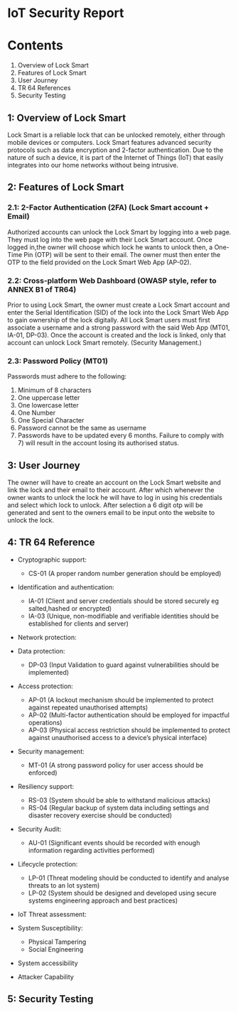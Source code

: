 # IoT Security Report
# Contents
1. Overview of Lock Smart
2. Features of Lock Smart
3. User Journey
4. TR 64 References
5. Security Testing
## 1: Overview of Lock Smart
Lock Smart is a reliable lock that can be unlocked remotely, either through mobile devices or computers. Lock Smart features advanced security protocols such as data encryption and 2-factor authentication. Due to the nature of such a device, it is part of the Internet of Things (IoT) that easily integrates into our home networks without being intrusive.
## 2: Features of Lock Smart
### 2.1: 2-Factor Authentication (2FA) (Lock Smart account + Email)
Authorized accounts can unlock the Lock Smart by logging into a web page. They must log into the web page with their Lock Smart account. Once logged in,the owner will choose which lock he wants to unlock then, a One-Time Pin (OTP) will be sent to their email. The owner must then enter the OTP to the field provided on the Lock Smart Web App (AP-02).

### 2.2: Cross-platform Web Dashboard (OWASP style, refer to ANNEX B1 of TR64)
Prior to using Lock Smart, the owner must create a Lock Smart account and enter the Serial Identification (SID) of the lock into the Lock Smart Web App to gain ownership of the lock digitally. 
All Lock Smart users must first associate a username and a strong password with the said Web App (MT01, IA-01, DP-03). Once the account is created and the lock is linked, only that account can unlock Lock Smart remotely. (Security Management.)



### 2.3: Password Policy (MT01)

Passwords must adhere to the following:
1)	Minimum of 8 characters
2)	One uppercase letter
3)	One lowercase letter
4)	One Number
5)	One Special Character
6)	Password cannot be the same as username
7)	Passwords have to be updated every 6 months. 
Failure to comply with 7) will result in the account losing its authorised status.
## 3: User Journey
The owner will have to create an account on the Lock Smart website and link the lock and their email to their account. After which whenever the owner wants to unlock the lock he will have to log in using his credentials and select which lock to unlock. After selection a 6 digit otp will be generated and sent to the owners email to be input onto the website to unlock the lock.


## 4: TR 64 Reference
- Cryptographic support:
  - CS-01 (A proper random number generation should be employed)
- Identification and authentication:
  - IA-01 (Client and server credentials should be stored securely eg salted,hashed or encrypted)
  - IA-03 (Unique, non-modifiable and verifiable identities should be established for clients and server)
- Network protection:
- Data protection:
  - DP-03 (Input Validation to guard against vulnerabilities should be implemented)
- Access protection:
  - AP-01 (A lockout mechanism should be implemented to protect against repeated unauthorised attempts)
  - AP-02 (Multi-factor authentication should be employed for impactful operations) 
  - AP-03 (Physical access restriction should be implemented to protect against unauthorised access to a device’s physical interface)
- Security management:
  - MT-01 (A strong password policy for user access should be enforced)
- Resiliency support:
  - RS-03 (System should be able to withstand malicious attacks)
  - RS-04 (Regular backup of system data including settings and disaster recovery exercise should be conducted)
- Security Audit:
  - AU-01 (Significant events should be recorded with enough information regarding activities performed)
- Lifecycle protection:
  - LP-01 (Threat modeling should be conducted to identify and analyse threats to an Iot system)
  - LP-02 (System should be designed and developed using secure systems engineering approach and best practices)




- IoT Threat assessment:
- System Susceptibility:
  - Physical Tampering
  - Social Engineering

- System accessibility
- Attacker Capability


## 5: Security Testing
